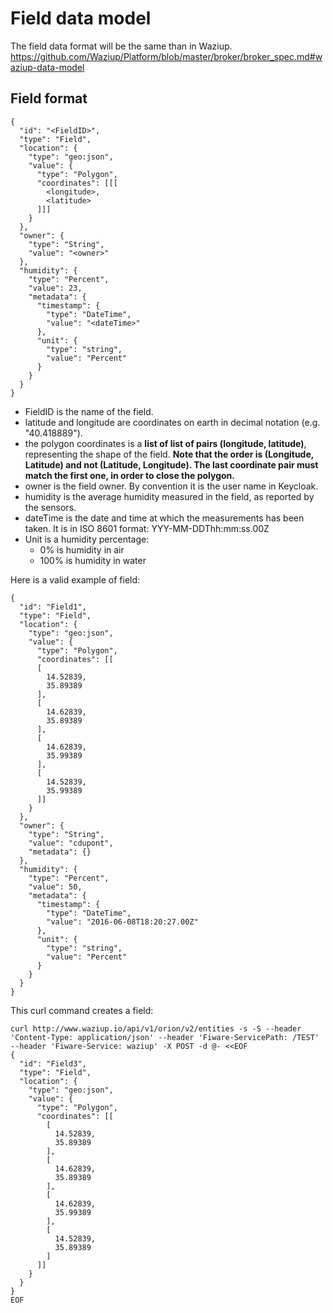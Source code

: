 
Field data model
================

The field data format will be the same than in Waziup.
https://github.com/Waziup/Platform/blob/master/broker/broker_spec.md#waziup-data-model

Field format
------------

```
{
  "id": "<FieldID>",
  "type": "Field",
  "location": {
    "type": "geo:json",
    "value": {
      "type": "Polygon",
      "coordinates": [[[
        <longitude>,
        <latitude>
      ]]]
    }
  },
  "owner": {
    "type": "String",
    "value": "<owner>"
  },
  "humidity": {
    "type": "Percent",
    "value": 23,
    "metadata": {
      "timestamp": {
        "type": "DateTime",
        "value": "<dateTime>"
      },
      "unit": {
        "type": "string",
        "value": "Percent"
      }
    }
  }
}
```

- FieldID is the name of the field.
- latitude and longitude are coordinates on earth in decimal notation (e.g. "40.418889").
- the polygon coordinates is a **list of list of pairs (longitude, latitude)**, representing the shape of the field.
**Note that the order is (Longitude, Latitude) and not (Latitude, Longitude). The last coordinate pair must match the first one, in order to close the polygon.**
- owner is the field owner. By convention it is the user name in Keycloak.
- humidity is the average humidity measured in the field, as reported by the sensors.
- dateTime is the date and time at which the measurements has been taken. It is in ISO 8601 format: YYY-MM-DDThh:mm:ss.00Z
- Unit is a humidity percentage:
  - 0% is humidity in air
  - 100% is humidity in water



Here is a valid example of field:
```
{
  "id": "Field1",
  "type": "Field",
  "location": {
    "type": "geo:json",
    "value": {
      "type": "Polygon",
      "coordinates": [[
      [
        14.52839,
        35.89389
      ],
      [
        14.62839,
        35.89389
      ],
      [
        14.62839,
        35.99389
      ],
      [
        14.52839,
        35.99389
      ]]
    }
  },
  "owner": {
    "type": "String",
    "value": "cdupont",
    "metadata": {}
  },
  "humidity": {
    "type": "Percent",
    "value": 50,
    "metadata": {
      "timestamp": {
        "type": "DateTime",
        "value": "2016-06-08T18:20:27.00Z"
      },
      "unit": {
        "type": "string",
        "value": "Percent"
      }
    }
  }
}
```

This curl command creates a field:
```
curl http://www.waziup.io/api/v1/orion/v2/entities -s -S --header 'Content-Type: application/json' --header 'Fiware-ServicePath: /TEST' --header 'Fiware-Service: waziup' -X POST -d @- <<EOF
{
  "id": "Field3",
  "type": "Field",
  "location": {
    "type": "geo:json",
    "value": {
      "type": "Polygon",
      "coordinates": [[
        [
          14.52839,
          35.89389
        ],
        [
          14.62839,
          35.89389
        ],
        [
          14.62839,
          35.99389
        ],
        [
          14.52839,
          35.89389
        ]
      ]]
    }
  }
}
EOF
```
